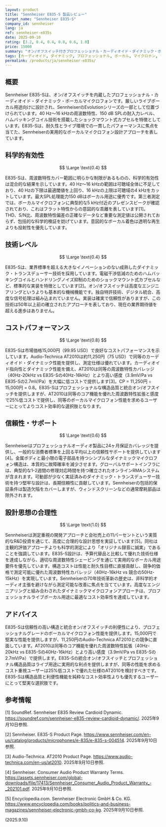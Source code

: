 ```yaml
---
layout: product
title: "Sennheiser E835-S 製品レビュー"
target_name: "Sennheiser E835-S"
company_id: sennheiser
lang: ja
ref: sennheiser-e835s
date: 2025-09-10
rating: [3.2, 0.4, 0.4, 0.8, 0.6, 1.0]
price: 15000
summary: "オン/オフスイッチ付きプロフェッショナル・カーディオイド・ダイナミック・ボーカルマイクロフォン、成熟技術の確実な実装を提供するが、コストパフォーマンスに制限あり"
tags: [カーディオイド, ダイナミック, プロフェッショナル, ボーカル, マイクロホン, ライブ]
permalink: /products/ja/sennheiser-e835s/
---
```

## 概要

Sennheiser E835-Sは、オン/オフスイッチを内蔵したプロフェッショナル・カーディオイド・ダイナミック・ボーカルマイクロフォンです。厳しいライブボーカル用途向けに設計され、SennheiserのEvolutionシリーズの一部として位置づけられています。40 Hz～16 kHzの周波数特性、150 dB SPLの耐入力レベル、ハムバッキングコイル技術を搭載したショックマウント式カプセルを特徴としています。E835-Sは、耐久性とライブ環境での一貫したパフォーマンスに焦点を当てた、Sennheiserの実用的なボーカルマイクロフォン設計アプローチを表しています。

## 科学的有効性

$$ \Large \text{0.4} $$

E835-Sは、周波数特性カバー範囲に明らかな制限があるものの、科学的有効性は混合的な結果を示しています。40 Hz～16 kHzの範囲は可聴域全体に不足しており、40 Hzの下限は最適閾値を上回り、16 kHzの上限は可聴域の4 kHzをカットしています。最大SPL処理能力150 dBはボーカル用途に優秀です。第三者測定では、ボーカルマイクロフォンに典型的な5 kHz付近のプレゼンスピークが確認されており、これはフラット特性からの意図的な乖離を表しています[1]。THD、S/N比、周波数特性偏差の正確なデータなど重要な測定値は公開されておらず、包括的な科学的検証を妨げています。意図的なボーカル着色は透明な再生よりも投射性を優先しています。

## 技術レベル

$$ \Large \text{0.4} $$

E835-Sは、業界標準を超える大きなイノベーションのない成熟したダイナミック・トランスデューサー技術を採用しています。電磁干渉低減のためのハムバッキングコイルとハンドリングノイズ抑制のためのショックマウント式カプセルなど、標準的な実装を特徴としています[2]。オン/オフスイッチは高度なエンジニアリングというよりも基本的な機械機能です。独自特許技術、デジタル統合、高度な信号処理は組み込まれていません。実装は確実で信頼性がありますが、この技術は50年以上前の確立されたアプローチを表しており、現在の業界期待値を超える進歩はありません。

## コストパフォーマンス

$$ \Large \text{0.8} $$

E835-Sは市場価格15,000円（99.95 USD）で良好なコストパフォーマンスを示しています。Audio-Technica AT2010は約11,250円（75 USD）で同等のカーディオイド・ダイナミック性能を提供し、測定仕様は優れています。カーディオイド指向性とダイナミック性能を備え、AT2010は同等の周波数特性カバレッジ（40Hz-20kHz vs E835-Sの40Hz-16kHz）とより高い感度（3.9mV/Pa vs E835-Sの2.7mV/Pa）を大幅に低コストで提供します[3]。CP = 11,250円 ÷ 15,000円 = 0.8。E835-Sはプロフェッショナルな構造品質と統合オン/オフスイッチを提供しますが、AT2010は同等のコア機能を優れた周波数特性拡張と感度で25%低コストで提供し、同等のボーカルマイクロフォン性能を求めるユーザーにとってよりコスト効率的な選択肢となります。

## 信頼性・サポート

$$ \Large \text{0.6} $$

Sennheiserはプロフェッショナルオーディオ製品に24ヶ月保証カバレッジを提供し、一般的な消費者標準を上回る平均以上の信頼性サポートを提供しています[4]。金属ボディと最小限の電子部品を持つシンプルなダイナミックマイクロフォン構造は、本質的に故障確率を減少させます。グローバルサポートインフラには、典型的な1-2週間の修理対応時間を持つ確立されたオンラインRMAシステムが含まれます。可動部が少なく実証済みのダイナミック・トランスデューサー技術を持つ堅牢な設計は、長期信頼性に貢献しています。Sennheiserの包括的保証条件は製造欠陥をカバーしますが、ウィンドスクリーンなどの通常摩耗部品は除外されます。

## 設計思想の合理性

$$ \Large \text{1.0} $$

Sennheiserは測定重視の開発アプローチと会社売上の11パーセントという実質的なR&D投資を通じて、高度に合理的な設計思想を実証しています[5]。同社は主観的評価アプローチよりも科学的測定により「オリジナル録音に誠実」であることを強調しています。E835-S設計は、予算代替品と比較して優れた技術仕様を達成しながら、適切な周波数特性シェーピングを通じて実用的なボーカル用途要件を優先しています。構造コストは性能と耐久性目標に直接貢献し、競争的価格で測定可能に優れた周波数特性カバレッジ（40Hz-16kHz vs 競合の50Hz-15kHz）を実現しています。Sennheiserの70年技術革新の歴史は、非科学的オーディオ主張を避けながら測定可能な改善に焦点を当てています。高度なエンジニアリングと組み合わされたダイナミックマイクロフォンアプローチは、プロフェッショナルライブボーカル用途に最適なコスト効率性を達成しています。

## アドバイス

E835-Sは信頼性の高い構造と統合オン/オフスイッチの利便性により、プロフェッショナルグレードのボーカルマイクロフォン性能を提供します。15,000円で堅実な性能を提供しますが、11,250円のAudio-Technica AT2010との競争に直面しています。AT2010は同等のコア機能を優れた周波数特性拡張（40Hz-20kHz vs E835-Sの40Hz-16kHz）とより高い感度（3.9mV/Pa vs E835-Sの2.7mV/Pa）で提供します。E835-Sの統合オン/オフスイッチとプロフェッショナル構造品質はライブ用途に実用的な利点を提供しますが、同等の性能を求めるコスト重視ユーザーは25%低コストで優れた仕様のAT2010を検討すべきです。E835-Sは構造品質と利便性機能を純粋なコスト効率性よりも優先するユーザーにとって堅実な選択肢です。

## 参考情報

[1] SoundRef. Sennheiser E835 Review Cardioid Dynamic. https://soundref.com/sennheiser-e835-review-cardioid-dynamic/. 2025年9月10日参照.

[2] Sennheiser. E835-S Product Page. https://www.sennheiser.com/en-us/catalog/products/microphones/e-835/e-835-s-004514. 2025年9月10日参照.

[3] Audio-Technica. AT2010 Product Page. https://www.audio-technica.com/en-us/at2010. 2025年9月10日参照.

[4] Sennheiser. Consumer Audio Product Warranty Terms. https://assets.sennheiser.com/global-downloads/file/17413/Sennheiser_Consumer_Audio_Product_Warranty_-_202101.pdf. 2025年9月10日参照.

[5] Encyclopedia.com. Sennheiser Electronic GmbH & Co. KG. https://www.encyclopedia.com/books/politics-and-business-magazines/sennheiser-electronic-gmbh-co-kg. 2025年9月10日参照.

(2025.9.10)